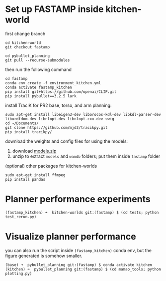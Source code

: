 # Set up FASTAMP inside kitchen-world

first change branch 

```shell
cd kitchen-world
git checkout fastamp

cd pybullet_planning
git pull --recurse-submodules
```
    
then run the following command

```shell
cd fastamp
conda env create -f environment_kitchen.yml
conda activate fastamp_kitchen
pip install git+https://github.com/openai/CLIP.git
pip install pybullet==3.2.5 lark
```

install TracIK for PR2 base, torso, and arm planning:

```shell
sudo apt-get install libeigen3-dev liborocos-kdl-dev libkdl-parser-dev liburdfdom-dev libnlopt-dev libnlopt-cxx-dev swig
cd ~/Documents/
git clone https://github.com/mjd3/tracikpy.git
pip install tracikpy/
```

download the weights and config files for using the models:
1. download [models.zip](https://drive.google.com/file/d/1bfwjqha-M_xP-a98fyB4E2UrPdhsXXEk/view?usp=sharing)
2. unzip to extract `models` and `wandb` folders; put them inside `fastamp` folder 

(optional) other packages for kitchen-worlds 

```shell
sudo apt-get install ffmpeg
pip install pandas
```

# Planner performance experiments

```shell
(fastamp_kitchen) ➜  kitchen-worlds git:(fastamp) $ (cd tests; python test_rerun.py)

```

# Visualize planner performance

you can also run the script inside `(fastamp_kitchen)` conda env, but the figure generated is somehow smaller.

```shell
(base) ➜  pybullet_planning git:(fastamp) $ conda activate kitchen
(kitchen) ➜  pybullet_planning git:(fastamp) $ (cd mamao_tools; python plotting.py)
```